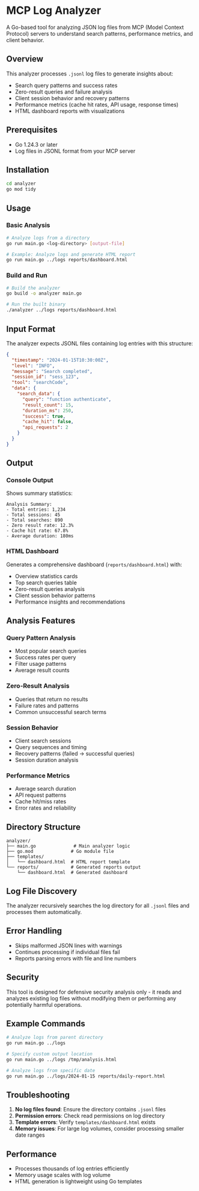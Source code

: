 # MCP Log Analyzer

A Go-based tool for analyzing JSON log files from MCP (Model Context Protocol) servers to understand search patterns, performance metrics, and client behavior.

## Overview

This analyzer processes `.jsonl` log files to generate insights about:
- Search query patterns and success rates
- Zero-result queries and failure analysis  
- Client session behavior and recovery patterns
- Performance metrics (cache hit rates, API usage, response times)
- HTML dashboard reports with visualizations

## Prerequisites

- Go 1.24.3 or later
- Log files in JSONL format from your MCP server

## Installation

```bash
cd analyzer
go mod tidy
```

## Usage

### Basic Analysis

```bash
# Analyze logs from a directory
go run main.go <log-directory> [output-file]

# Example: Analyze logs and generate HTML report
go run main.go ../logs reports/dashboard.html
```

### Build and Run

```bash
# Build the analyzer
go build -o analyzer main.go

# Run the built binary
./analyzer ../logs reports/dashboard.html
```

## Input Format

The analyzer expects JSONL files containing log entries with this structure:

```json
{
  "timestamp": "2024-01-15T10:30:00Z",
  "level": "INFO",
  "message": "Search completed",
  "session_id": "sess_123",
  "tool": "searchCode",
  "data": {
    "search_data": {
      "query": "function authenticate",
      "result_count": 15,
      "duration_ms": 250,
      "success": true,
      "cache_hit": false,
      "api_requests": 2
    }
  }
}
```

## Output

### Console Output
Shows summary statistics:
```
Analysis Summary:
- Total entries: 1,234
- Total sessions: 45
- Total searches: 890
- Zero result rate: 12.3%
- Cache hit rate: 67.8%
- Average duration: 180ms
```

### HTML Dashboard
Generates a comprehensive dashboard (`reports/dashboard.html`) with:
- Overview statistics cards
- Top search queries table
- Zero-result queries analysis
- Client session behavior patterns
- Performance insights and recommendations

## Analysis Features

### Query Pattern Analysis
- Most popular search queries
- Success rates per query
- Filter usage patterns
- Average result counts

### Zero-Result Analysis
- Queries that return no results
- Failure rates and patterns
- Common unsuccessful search terms

### Session Behavior
- Client search sessions
- Query sequences and timing
- Recovery patterns (failed → successful queries)
- Session duration analysis

### Performance Metrics
- Average search duration
- API request patterns
- Cache hit/miss rates
- Error rates and reliability

## Directory Structure

```
analyzer/
├── main.go              # Main analyzer logic
├── go.mod              # Go module file
├── templates/
│   └── dashboard.html  # HTML report template
└── reports/            # Generated reports output
    └── dashboard.html  # Generated dashboard
```

## Log File Discovery

The analyzer recursively searches the log directory for all `.jsonl` files and processes them automatically.

## Error Handling

- Skips malformed JSON lines with warnings
- Continues processing if individual files fail
- Reports parsing errors with file and line numbers

## Security

This tool is designed for defensive security analysis only - it reads and analyzes existing log files without modifying them or performing any potentially harmful operations.

## Example Commands

```bash
# Analyze logs from parent directory
go run main.go ../logs

# Specify custom output location
go run main.go ../logs /tmp/analysis.html

# Analyze logs from specific date
go run main.go ../logs/2024-01-15 reports/daily-report.html
```

## Troubleshooting

1. **No log files found**: Ensure the directory contains `.jsonl` files
2. **Permission errors**: Check read permissions on log directory
3. **Template errors**: Verify `templates/dashboard.html` exists
4. **Memory issues**: For large log volumes, consider processing smaller date ranges

## Performance

- Processes thousands of log entries efficiently
- Memory usage scales with log volume
- HTML generation is lightweight using Go templates